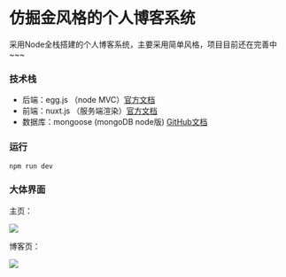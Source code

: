 # 仿掘金风格的个人博客系统

采用Node全栈搭建的个人博客系统，主要采用简单风格，项目目前还在完善中~~~

### 技术栈

- 后端：egg.js （node MVC）[官方文档](https://eggjs.org/zh-cn/)
- 前端：nuxt.js （服务端渲染）[官方文档](https://zh.nuxtjs.org/guide/)
- 数据库：mongoose (mongoDB node版) [GitHub文档](https://github.com/eggjs/egg-mongoose)
### 运行

```
npm run dev
```

### 大体界面

主页：

![](E:\Git工作区\myblo\images\image-20200924222706743.png)

博客页：

![](E:\Git工作区\myblo\images\image-20200924222828529.png)